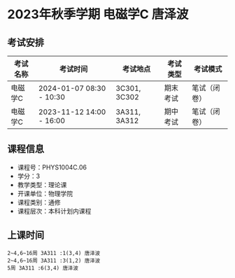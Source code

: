 # 2023年秋季学期 电磁学C 唐泽波




## 考试安排

| 考试名称 | 考试时间 | 考试地点 | 考试类型 | 考试模式 |
| -------- | -------- | -------- | -------- | -------- |
| 电磁学C | 2024-01-07 08:30 - 10:30 | 3C301, 3C302 | 期末考试 | 笔试（闭卷） |
| 电磁学C | 2023-11-12 14:00 - 16:00 | 3A311, 3A312 | 期中考试 | 笔试（闭卷） |





## 课程信息

- 课程号：PHYS1004C.06
- 学分：3
- 教学类型：理论课
- 开课单位：物理学院
- 课程类别：通修
- 课程层次：本科计划内课程

## 上课时间

```
2~4,6~16周 3A311 :1(3,4) 唐泽波
2~4,6~16周 3A311 :3(1,2) 唐泽波
5周 3A311 :6(3,4) 唐泽波
```

